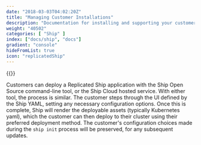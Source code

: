 ```yaml
---
date: "2018-03-03T04:02:20Z"
title: "Managing Customer Installations"
description: "Documentation for installing and supporting your customers."
weight: "40502"
categories: [ "Ship" ]
index: ["docs/ship", "docs"]
gradient: "console"
hideFromList: true
icon: "replicatedShip"
---
```

{{<legacynotice>}}

Customers can deploy a Replicated Ship application with the Ship Open Source command-line tool, or the Ship Cloud hosted service. With either tool, the process is similar. The customer steps through the UI defined by the Ship YAML, setting any necessary configuration options. Once this is complete, Ship will render the deployable assets (typically Kubernetes yaml), which the customer can then deploy to their cluster using their preferred deployment method. The customer's configuration choices made during the `ship init` process will be preserved, for any subsequent updates.

